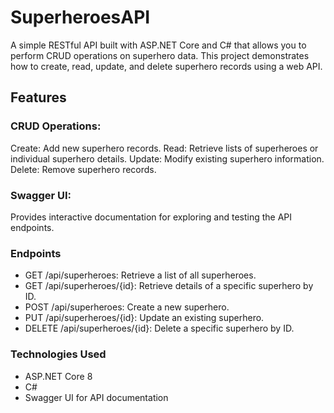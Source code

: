 # SuperheroesAPI
A simple RESTful API built with ASP.NET Core and C# that allows you to perform CRUD operations on superhero data. This project demonstrates how to create, read, update, and delete superhero records using a web API.

## Features

### CRUD Operations:
Create: Add new superhero records.
Read: Retrieve lists of superheroes or individual superhero details.
Update: Modify existing superhero information.
Delete: Remove superhero records.

### Swagger UI:
Provides interactive documentation for exploring and testing the API endpoints.

### Endpoints
* GET /api/superheroes: Retrieve a list of all superheroes.
* GET /api/superheroes/{id}: Retrieve details of a specific superhero by ID.
* POST /api/superheroes: Create a new superhero.
* PUT /api/superheroes/{id}: Update an existing superhero.
* DELETE /api/superheroes/{id}: Delete a specific superhero by ID.

### Technologies Used
* ASP.NET Core 8
* C#
* Swagger UI for API documentation
